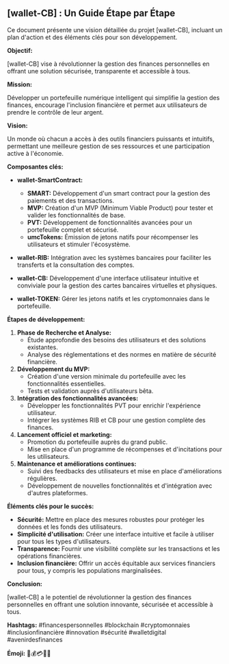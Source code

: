 

##  [wallet-CB] : Un Guide Étape par Étape

Ce document présente une vision détaillée du projet [wallet-CB], incluant un plan d'action et des éléments clés pour son développement.

**Objectif:**

[wallet-CB] vise à révolutionner la gestion des finances personnelles en offrant une solution sécurisée, transparente et accessible à tous. 

**Mission:**

Développer un portefeuille numérique intelligent qui simplifie la gestion des finances, encourage l'inclusion financière et permet aux utilisateurs de prendre le contrôle de leur argent.

**Vision:**

Un monde où chacun a accès à des outils financiers puissants et intuitifs, permettant une meilleure gestion de ses ressources et une participation active à l'économie.

**Composantes clés:**

* **wallet-SmartContract:** 

    * **SMART:**  Développement d'un smart contract pour la gestion des paiements et des transactions.
    * **MVP:**  Création d'un MVP (Minimum Viable Product) pour tester et valider les fonctionnalités de base.
    * **PVT:**  Développement de fonctionnalités avancées pour un portefeuille complet et sécurisé.
    * **umcTokens:**  Émission de jetons natifs pour récompenser les utilisateurs et stimuler l'écosystème.

* **wallet-RIB:**  Intégration avec les systèmes bancaires pour faciliter les transferts et la consultation des comptes.

* **wallet-CB:**  Développement d'une interface utilisateur intuitive et conviviale pour la gestion des cartes bancaires virtuelles et physiques.

* **wallet-TOKEN:**  Gérer les jetons natifs et les cryptomonnaies dans le portefeuille.

**Étapes de développement:**

1. **Phase de Recherche et Analyse:** 
    * Étude approfondie des besoins des utilisateurs et des solutions existantes.
    * Analyse des réglementations et des normes en matière de sécurité financière.
2. **Développement du MVP:**  
    * Création d'une version minimale du portefeuille avec les fonctionnalités essentielles.
    * Tests et validation auprès d'utilisateurs bêta.
3. **Intégration des fonctionnalités avancées:**  
    * Développer les fonctionnalités PVT pour enrichir l'expérience utilisateur.
    * Intégrer les systèmes RIB et CB pour une gestion complète des finances.
4. **Lancement officiel et marketing:**  
    * Promotion du portefeuille auprès du grand public.
    * Mise en place d'un programme de récompenses et d'incitations pour les utilisateurs.
5. **Maintenance et améliorations continues:**  
    * Suivi des feedbacks des utilisateurs et mise en place d'améliorations régulières.
    * Développement de nouvelles fonctionnalités et d'intégration avec d'autres plateformes.

**Éléments clés pour le succès:**

* **Sécurité:**  Mettre en place des mesures robustes pour protéger les données et les fonds des utilisateurs.
* **Simplicité d'utilisation:**  Créer une interface intuitive et facile à utiliser pour tous les types d'utilisateurs.
* **Transparence:**  Fournir une visibilité complète sur les transactions et les opérations financières.
* **Inclusion financière:**  Offrir un accès équitable aux services financiers pour tous, y compris les populations marginalisées.


**Conclusion:**

[wallet-CB] a le potentiel de révolutionner la gestion des finances personnelles en offrant une solution innovante, sécurisée et accessible à tous. 

**Hashtags:** #financespersonnelles #blockchain #cryptomonnaies #inclusionfinancière #innovation #sécurité #walletdigital #avenirdesfinances

**Émoji:** 🔐💰💳🌐🚀



